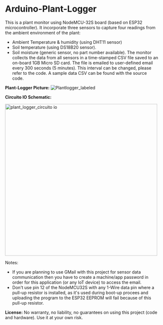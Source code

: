 # Arduino-Plant-Logger
This is a plant monitor using NodeMCU-32S board (based on ESP32 microcontroller). It incorporate three sensors to capture four readings from the ambient environment of the plant:
- Ambient Temperature & humidity (using DHT11 sensor)
- Soil temperature (using DS18B20 sensor).
- Soil moisture (generic sensor, no part number available).
The monitor collects the data from all sensors in a time-stamped CSV file saved to an on-board 1GB Micro SD card. The file is emailed to user-defined email every 300 seconds (5 minutes). This interval can be changed, please refer to the code. 
A sample data CSV can be found with the source code. 

**Plant-Logger Picture:**
![Plantlogger_labeled](https://user-images.githubusercontent.com/8460504/90962339-19dd0880-e464-11ea-91fe-0c3be8fc0a62.png)

**Circuito IO Schematic:**

<img width="500" alt="plant_logger_circuito io" src="https://user-images.githubusercontent.com/8460504/90962373-57da2c80-e464-11ea-9942-8fa87110e23b.png">

Notes:
- If you are planning to use GMail with this project for sensor data communication then you have to create a machine/app password in order for this application (or any IoT device) to access the email. 
- Don't use pin 12 of the NodeMCU32S with any 1-Wire data pin where a pull-up resistor is installed, as it's used during boot-up procees and uploading the program to the ESP32 EEPROM will fail because of this pull-up resistor. 

**License:**
No warranty, no liability, no guarantees on using this project (code and hardware). Use it at your own risk.
